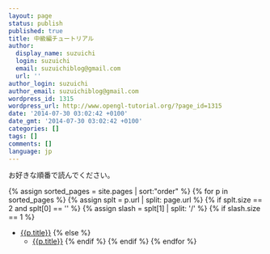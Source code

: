 ```yaml
---
layout: page
status: publish
published: true
title: 中級編チュートリアル
author:
  display_name: suzuichi
  login: suzuichi
  email: suzuichiblog@gmail.com
  url: ''
author_login: suzuichi
author_email: suzuichiblog@gmail.com
wordpress_id: 1315
wordpress_url: http://www.opengl-tutorial.org/?page_id=1315
date: '2014-07-30 03:02:42 +0100'
date_gmt: '2014-07-30 03:02:42 +0100'
categories: []
tags: []
comments: []
language: jp
---
```

<p>お好きな順番で読んでください。</p>

{% assign sorted_pages = site.pages | sort:"order" %}
{% for p in sorted_pages %}
   {% assign splt = p.url | split: page.url %}
   {% if splt.size == 2 and splt[0] == '' %}
      {% assign slash = splt[1] | split: '/' %}
{% if slash.size == 1 %}      
- <a class="page-link" href="{{p.url | prepend: site.baseurl}}">{{p.title}}</a>
{% else %}
   - <a class="page-link" href="{{p.url | prepend: site.baseurl}}">{{p.title}}</a>
{% endif %}
   {% endif %}
{% endfor %}
